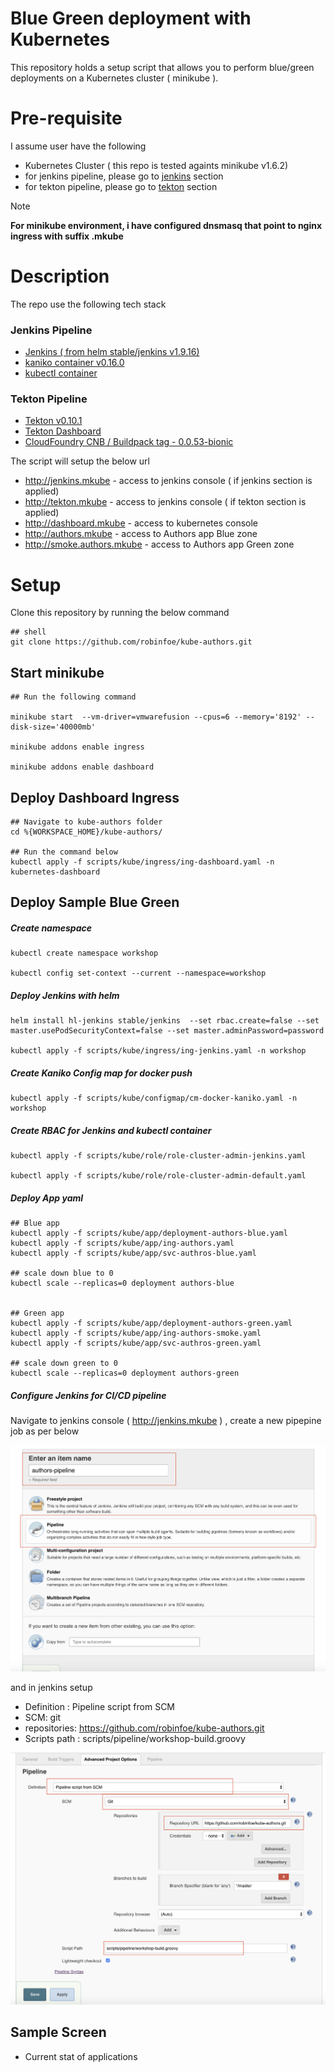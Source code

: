 # Blue Green deployment with Kubernetes
This repository holds a setup script that allows you to perform blue/green deployments on a Kubernetes cluster ( minikube ). 


# Pre-requisite
I assume user have the following
- Kubernetes Cluster ( this repo is tested againts minikube v1.6.2)
- for jenkins pipeline, please go to [jenkins](./scripts/jenkins/README.md) section
- for tekton pipeline, please go to [tekton](./scripts/tekton/README.md) section



> [!NOTE]
> **For minikube environment, i have configured dnsmasq that point to nginx ingress with suffix .mkube**


# Description



The repo use the following tech stack

### Jenkins Pipeline
- [Jenkins ( from helm stable/jenkins v1.9.16)](https://hub.helm.sh/charts/stable/jenkins)
- [kaniko container v0.16.0](https://github.com/GoogleContainerTools/kaniko) 
- [kubectl container](https://www.google.com/search?q=google+cloud+builder+kubectl&rlz=1C5CHFA_enSG883SG883&oq=google+cloud+builder+kubectl&aqs=chrome..69i57j0j69i64j69i60l2.6264j0j7&sourceid=chrome&ie=UTF-8)

### Tekton Pipeline
- [Tekton v0.10.1](https://github.com/tektoncd/pipeline)
- [Tekton Dashboard](https://github.com/tektoncd/dashboard)
- [CloudFoundry CNB / Buildpack tag - 0.0.53-bionic ](https://hub.docker.com/r/cloudfoundry/cnb)

The script will setup the below url 
- http://jenkins.mkube - access to jenkins console ( if jenkins section is applied)
- http://tekton.mkube - access to jenkins console ( if tekton section is applied)
- http://dashboard.mkube - access to kubernetes console
- http://authors.mkube - access to Authors app Blue zone
- http://smoke.authors.mkube - access to Authors app Green zone

# Setup
Clone this repository by running the below command 

    ## shell
    git clone https://github.com/robinfoe/kube-authors.git



## Start minikube
    
    ## Run the following command
    
    minikube start  --vm-driver=vmwarefusion --cpus=6 --memory='8192' --disk-size='40000mb' 

    minikube addons enable ingress

    minikube addons enable dashboard

## Deploy Dashboard Ingress
    ## Navigate to kube-authors folder 
    cd %{WORKSPACE_HOME}/kube-authors/ 

    ## Run the command below 
    kubectl apply -f scripts/kube/ingress/ing-dashboard.yaml -n kubernetes-dashboard
    
## Deploy Sample Blue Green

##### Create namespace 
    kubectl create namespace workshop 

    kubectl config set-context --current --namespace=workshop


##### Deploy Jenkins with helm
    helm install hl-jenkins stable/jenkins  --set rbac.create=false --set master.usePodSecurityContext=false --set master.adminPassword=password

    kubectl apply -f scripts/kube/ingress/ing-jenkins.yaml -n workshop
    

##### Create Kaniko Config map for docker push 
    kubectl apply -f scripts/kube/configmap/cm-docker-kaniko.yaml -n workshop

##### Create RBAC for Jenkins and kubectl container

    kubectl apply -f scripts/kube/role/role-cluster-admin-jenkins.yaml 
    
    kubectl apply -f scripts/kube/role/role-cluster-admin-default.yaml 



##### Deploy App yaml

    ## Blue app
    kubectl apply -f scripts/kube/app/deployment-authors-blue.yaml
    kubectl apply -f scripts/kube/app/ing-authors.yaml
    kubectl apply -f scripts/kube/app/svc-authros-blue.yaml

    ## scale down blue to 0
    kubectl scale --replicas=0 deployment authors-blue


    ## Green app
    kubectl apply -f scripts/kube/app/deployment-authors-green.yaml
    kubectl apply -f scripts/kube/app/ing-authors-smoke.yaml
    kubectl apply -f scripts/kube/app/svc-authros-green.yaml

    ## scale down green to 0
    kubectl scale --replicas=0 deployment authors-green




##### Configure Jenkins for CI/CD pipeline
Navigate to jenkins console ( http://jenkins.mkube ) , create a new pipepine job as per below

![jenkins setup 01](assets/image/jenkins-job-01.png)

and in jenkins setup
- Definition : Pipeline script from SCM
- SCM: git
- repositories: https://github.com/robinfoe/kube-authors.git
- Scripts path : scripts/pipeline/workshop-build.groovy

![jenkins setup 02](assets/image/jenkins-job-02.png)


## Sample Screen
- Current stat of applications


